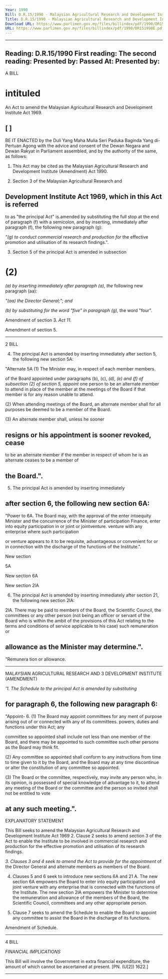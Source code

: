 ```yaml
---
Year: 1990
Bill: D.R.15/1990 - Malaysian Agricultural Research and Development Institute (Amendment) Bill 1990 (Passed)
Title: D.R.15/1990 - Malaysian Agricultural Research and Development Institute (Amendment) Bill 1990 (Passed)
Download URL: https://www.parlimen.gov.my/files/billindex/pdf/1990/DR151990E.pdf
URL: https://www.parlimen.gov.my/files/billindex/pdf/1990/DR151990E.pdf
---
```

---
Reading:
D.R.15/1990
First reading:
The second reading:
Presented by:
Passed At:
Presented by:
---

A BILL

# intituled

An Act to amend the Malaysian Agricultural Research and
Development Institute Act 1969.

## [ ]

BE IT ENACTED by the Duli Yang Maha Mulia Seri
Paduka Baginda Yang di-Pertuan Agong with the advice and
consent of the Dewan Negara and Dewan Rakyat in Parliament
assembled, and by the authority of the same, as follows:

1. This Act may be cited as the Malaysian Agricultural
Research and Development Institute (Amendment) Act 1990.

2. Section 3 of the Malaysian Agricultural Research and
## Development Institute Act 1969, which in this Act is referred
to as "the principal Act" is.amended by substituting the full
stop at the end of paragraph (f) with a semicolon, and by
inserting, immediately after paragraph (f), the following new
paragraph (g):

_"(g) to conduct commercial research and production for_
the effective promotion and utilisation of its research
findings.".

3. Section 5 of the principal Act is amended in subsection
# (2)
_(a) by inserting immediately after paragraph (a), the_
following new paragraph (aa):

_"(aa) the Director General;"; and_

_(b) by substituting for the word "five" in paragraph (g),_
the word "four".


Amendment
of section 3.
_Act 11._

Amendment
of section 5.


-----

2 BILL

4. The principal Act is amended by inserting immediately
after section 5, the following new section 5A:

"Alternate 5A (1) The Minister may, in respect of each member
members.

of the Board appointed under paragraphs (b), (c),
_(d), (e) and (f) of subsection (2) of section 5, appoint_
one person to be an alternate member to attend in
place of the member at the meetings of the Board if
that member is for any reason unable to attend.

(2) When attending meetings of the Board, an
alternate member shall for all purposes be deemed
to be a member of the Board.

(3) An alternate member shall, unless he sooner
## resigns or his appointment is sooner revoked, cease
to be an alternate member if the member in respect
of whom he is an alternate ceases to be a member of
## the Board.".

5. The principal Act is amended by inserting immediately
## after section 6, the following new section 6A:

"Power to 6A. The Board may, with the approval of the
enter intoequity Minister and the concurrence of the Minister of
participation Finance, enter into equity participation in or joint
or jointventure. venture with any enterprise where such participation

or venture appears to it to be requisite, advantageous
or convenient for or in connection with the discharge
of the functions of the Institute.".


New section

5A

New section
6A

New section
2lA


6. The principal Act is amended by inserting immediately
after section 21, the following new section 2lA:


2lA. There may be paid to members of the Board,
the Scientific Council, the committees or any other
person (not being an officer or servant of the Board
who is within the ambit of the provisions of this Act
relating to the terms and conditions of service
applicable to his case) such remuneration or
## allowance as the Minister may determine.".


"Remunera
tion or
allowance.


-----

MALAYSIAN AGRICULTURAL RESEARCH AND 3
DEVELOPMENT INSTITUTE (AMENDMENT)

_'1. The Schedule to the principal Act is amended by substituting_
## for paragraph 6, the following new paragraph 6:

"Appoint- 6. (1) The Board may appoint committees for any
ment of purpose arising out of or connected with any of its
committees. powers, duties and functions under this Act; any

committee so appointed shall include not less than
one member of the Board, and there may be
appointed to such committee such other persons as
the Board may think fit.

(2) Any committee so appointed shall conform
to any instructions from time to time given to it by
the Board, and the Board may at any time discontinue
or alter the constitution of any committee so
appointed.

(3) The Board or the committee, respectively,
may invite any person who, in its opinion, is
possessed of special knowledge of advantage to it,
to attend any meeting of the Board or the committee
and the person so invited shall not be entitled to vote
## at any such meeting.".

EXPLANATORY STATEMENT

This Bill seeks to amend the Malaysian Agricultural Research and
Development Institute Act 1969
2. Clause 2 seeks to amend section 3 of the Act to enable the Institute to
be involved in commercial research and production for the effective
promotion and utilisation of its research findings.

_3. Clauses 3 and 4 seek to amend the Act to provide for the appointment_
of the Director General and alternate members as members of the Board.

4. Clauses 5 and 6 seek to introduce new sections 6A and 21 A. The new
section 6A empowers the Board to enter into equity participation and joint
venture with any enterprise that is connected with the functions of the
Institute. The new section 2lA empowers the Minister to determine the
remuneration and allowance of the members of the Board, the Scientific
Council, committees and any other appropriate person.

5. Clause 7 seeks to amend the Schedule to enable the Board to appoint
any committee to assist the Board in the discharge of its functions.


Amendment
of Schedule.


-----

4 BILL

_FINANCIAL_ _IMPLICATIONS_

This Bill will involve the Government in extra financial expenditure, the
amount of which cannot be ascertained at present. [PN. (U[2]) 1622.]


-----

